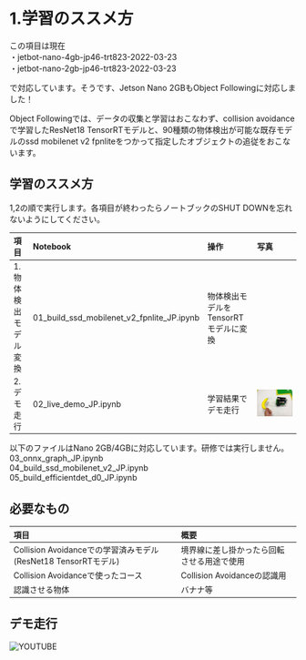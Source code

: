 # 1.学習のススメ方
この項目は現在  
・jetbot-nano-4gb-jp46-trt823-2022-03-23  
・jetbot-nano-2gb-jp46-trt823-2022-03-23

で対応しています。そうです、Jetson Nano 2GBもObject Followingに対応しました！


Object Followingでは、データの収集と学習はおこなわず、collision avoidanceで学習したResNet18 TensorRTモデルと、90種類の物体検出が可能な既存モデルのssd mobilenet v2 fpnliteをつかって指定したオブジェクトの追従をおこないます。

## 学習のススメ方

1,2の順で実行します。各項目が終わったらノートブックのSHUT DOWNを忘れないようにしてください。

|項目|Notebook|操作|写真|
|:--|:--|:--|:--|
|1.物体検出モデル変換|01_build_ssd_mobilenet_v2_fpnlite_JP.ipynb|物体検出モデルをTensorRTモデルに変換||
|2.デモ走行|02_live_demo_JP.ipynb|学習結果でデモ走行|![](../img/demo001.jpg)|

以下のファイルはNano 2GB/4GBに対応しています。研修では実行しません。  
03_onnx_graph_JP.ipynb  
04_build_ssd_mobilenet_v2_JP.ipynb  
05_build_efficientdet_d0_JP.ipynb  

## 必要なもの

|項目|概要|
|:--|:--|
|Collision Avoidanceでの学習済みモデル(ResNet18 TensorRTモデル)|境界線に差し掛かったら回転させる用途で使用|
|Collision Avoidanceで使ったコース|Collision Avoidanceの認識用|
|認識させる物体|バナナ等|

## デモ走行

![YOUTUBE](is9IAm916aQ)

